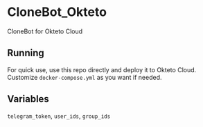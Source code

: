 # CloneBot_Okteto
CloneBot for Okteto Cloud

## Running
For quick use, use this repo directly and deploy it to Okteto Cloud. Customize `docker-compose.yml` as you want if needed.

## Variables
`telegram_token`, `user_ids`, `group_ids`
